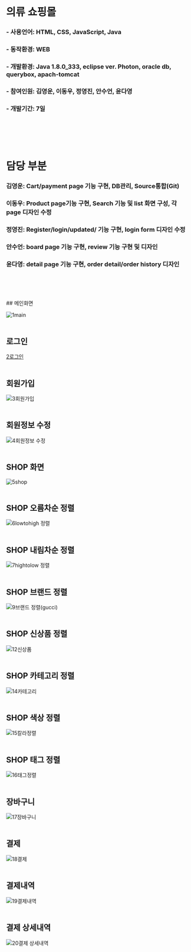 # 의류 쇼핑몰
### - 사용언어: HTML, CSS, JavaScript, Java
### - 동작환경: WEB
### - 개발환경: Java 1.8.0_333, eclipse ver. Photon, oracle db, querybox, apach-tomcat
### - 참여인원: 김영운, 이동우, 정영진, 안수언, 윤다영
### - 개발기간: 7일

<br>
<br>
<br>
<br>

# 담당 부분
### 김영운: Cart/payment page 기능 구현, DB관리, Source통합(Git)
### 이동우: Product page기능 구현, Search 기능 및 list 화면 구성, 각 page 디자인 수정
### 정영진: Register/login/updated/ 기능 구현, login form 디자인 수정
### 안수언: board page 기능 구현, review 기능 구현 및 디자인
### 윤다영: detail page 기능 구현, order detail/order history 디자인

<br>
<br>
<br>
<br>
## 메인화면

![1main](https://user-images.githubusercontent.com/25880465/184064115-20ba26fb-acbd-474d-881e-931b98ccd0ca.JPG)
<br>
<br>
## 로그인

[2로그인](https://user-images.githubusercontent.com/25880465/184064117-fe83f456-1870-43f8-a504-5320bb9f665d.jpg)
<br>
<br>
## 회원가입
![3회원가입](https://user-images.githubusercontent.com/25880465/184064118-5b5f6734-d691-4e7a-b60e-9963ab118b8d.jpg)
<br>
<br>
## 회원정보 수정
![4회원정보 수정](https://user-images.githubusercontent.com/25880465/184064120-7064b344-4b55-44aa-a2bb-76cc33601f9b.png)
<br>
<br>
## SHOP 화면
![5shop](https://user-images.githubusercontent.com/25880465/184064121-4b3606c9-3def-4d41-a7af-27f405727480.JPG)
<br>
<br>
## SHOP 오름차순 정렬
![6lowtohigh 정렬](https://user-images.githubusercontent.com/25880465/184064124-c453b249-0bba-42ad-892d-c9f74b654678.JPG)
<br>
<br>
## SHOP 내림차순 정렬
![7hightolow 정렬](https://user-images.githubusercontent.com/25880465/184064125-00323100-b4fe-4150-b392-a758dfd577c9.JPG)
<br>
<br>
## SHOP 브랜드 정렬
![9브랜드 정렬(gucci)](https://user-images.githubusercontent.com/25880465/184064133-5d4e00bb-34e8-4204-9ef2-17e1b2dd4b63.JPG)
<br>
<br>
## SHOP 신상품 정렬
![12신상품](https://user-images.githubusercontent.com/25880465/184064136-88d7d3cb-7d31-49ab-b740-5f7d82be49d8.PNG)
<br>
<br>
## SHOP 카테고리 정렬
![14카테고리](https://user-images.githubusercontent.com/25880465/184064141-a2ea94b0-914d-4f69-b880-f3913f682f7f.PNG)
<br>
<br>
## SHOP 색상 정렬
![15칼라정렬](https://user-images.githubusercontent.com/25880465/184064142-d935e889-c4c6-459b-bcf0-23467a451c7b.png)
<br>
<br>
## SHOP 태그 정렬
![16태그정렬](https://user-images.githubusercontent.com/25880465/184064143-cdfda734-0067-493e-b6d3-ceadcd62095b.png)
<br>
<br>
## 장바구니
![17장바구니](https://user-images.githubusercontent.com/25880465/184064145-e2fb0fc8-d601-4536-b898-6bb8c235b7f9.png)
<br>
<br>
## 결제
![18결제](https://user-images.githubusercontent.com/25880465/184064147-a2b04eca-5ffd-4bd6-ac52-71a96a7cbaef.png)
<br>
<br>
## 결제내역
![19결제내역](https://user-images.githubusercontent.com/25880465/184064150-2fac1a85-8672-4682-a6cb-21ace33335ed.png)
<br>
<br>
## 결제 상세내역
![20결제 상세내역](https://user-images.githubusercontent.com/25880465/184064152-d8a3ced4-7352-4598-a65e-60b773d4cc6e.png)



